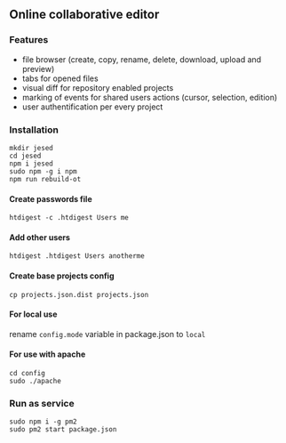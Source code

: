 ## Online collaborative editor
### Features
* file browser (create, copy, rename, delete, download, upload and preview)
* tabs for opened files
* visual diff for repository enabled projects
* marking of events for shared users actions (cursor, selection, edition)
* user authentification per every project

### Installation
```
mkdir jesed
cd jesed
npm i jesed
sudo npm -g i npm
npm run rebuild-ot
```
#### Create passwords file
`htdigest -c .htdigest Users me`
#### Add other users
`htdigest .htdigest Users anotherme`
#### Create base projects config
`cp projects.json.dist projects.json`
#### For local use
rename `config.mode` variable in package.json to `local`
#### For use with apache
```
cd config
sudo ./apache
```
### Run as service
```
sudo npm i -g pm2
sudo pm2 start package.json
```
